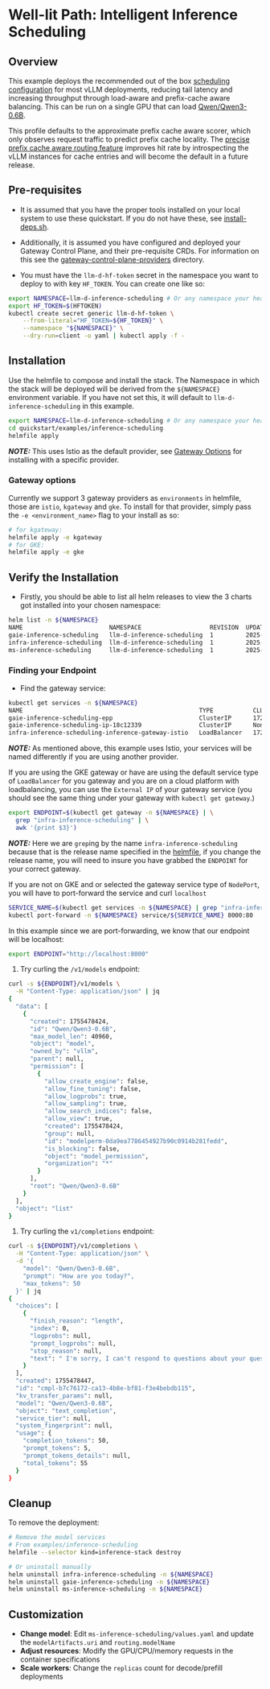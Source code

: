 # Well-lit Path: Intelligent Inference Scheduling

## Overview

This example deploys the recommended out of the box [scheduling configuration](https://github.com/llm-d/llm-d-inference-scheduler/blob/main/docs/architecture.md) for most vLLM deployments, reducing tail latency and increasing throughput through load-aware and prefix-cache aware balancing. This can be run on a single GPU that can load [Qwen/Qwen3-0.6B](https://huggingface.co/Qwen/Qwen3-0.6B).

This profile defaults to the approximate prefix cache aware scorer, which only observes request traffic to predict prefix cache locality. The [precise prefix cache aware routing feature](../precise-prefix-cache-aware) improves hit rate by introspecting the vLLM instances for cache entries and will become the default in a future release.

## Pre-requisites

- It is assumed that you have the proper tools installed on your local system to use these quickstart. If you do not have these, see [install-deps.sh](../../dependencies/install-deps.sh).

- Additionally, it is assumed you have configured and deployed your Gateway Control Plane, and their pre-requisite CRDs. For information on this see the [gateway-control-plane-providers](../../gateway-control-plane-providers/) directory.

- You must have the `llm-d-hf-token` secret in the namespace you want to deploy to with key `HF_TOKEN`. You can create one like so:

```bash
export NAMESPACE=llm-d-inference-scheduling # Or any namespace your heart desires
export HF_TOKEN=$(HFTOKEN)
kubectl create secret generic llm-d-hf-token \
    --from-literal="HF_TOKEN=${HF_TOKEN}" \
    --namespace "${NAMESPACE}" \
    --dry-run=client -o yaml | kubectl apply -f -
```

## Installation

Use the helmfile to compose and install the stack. The Namespace in which the stack will be deployed will be derived from the `${NAMESPACE}` environment variable. If you have not set this, it will default to `llm-d-inference-scheduling` in this example.

```bash
export NAMESPACE=llm-d-inference-scheduling # Or any namespace your heart desires
cd quickstart/examples/inference-scheduling
helmfile apply
```

**_NOTE:_** This uses Istio as the default provider, see [Gateway Options](./README.md#gateway-options) for installing with a specific provider.

### Gateway options

Currently we support 3 gateway providers as `environments` in helmfile, those are `istio`, `kgateway` and `gke`. To install for that provider, simply pass the `-e <environment_name>` flag to your install as so:

```bash
# for kgateway:
helmfile apply -e kgateway
# for GKE:
helmfile apply -e gke
```

## Verify the Installation

- Firstly, you should be able to list all helm releases to view the 3 charts got installed into your chosen namespace:

```bash
helm list -n ${NAMESPACE}
NAME                        NAMESPACE                   REVISION  UPDATED                               STATUS    CHART                     APP VERSION
gaie-inference-scheduling   llm-d-inference-scheduling  1         2025-08-17 17:09:42.037517 -0700 PDT  deployed  inferencepool-v0.5.1      v0.5.1
infra-inference-scheduling  llm-d-inference-scheduling  1         2025-08-17 17:09:38.041567 -0700 PDT  deployed  llm-d-infra-v1.2.2        v0.2.0
ms-inference-scheduling     llm-d-inference-scheduling  1         2025-08-17 17:09:46.31162 -0700 PDT   deployed  llm-d-modelservice-v0.2.6 v0.2.0
```

### Finding your Endpoint

- Find the gateway service:

```bash
kubectl get services -n ${NAMESPACE}
NAME                                                 TYPE           CLUSTER-IP       EXTERNAL-IP                                                               PORT(S)                        AGE
gaie-inference-scheduling-epp                        ClusterIP      172.30.135.125   <none>                                                                    9002/TCP,9090/TCP              27m
gaie-inference-scheduling-ip-18c12339                ClusterIP      None             <none>                                                                    54321/TCP                      27m
infra-inference-scheduling-inference-gateway-istio   LoadBalancer   172.30.244.141   aa34f27b0d58840c3b1d9ad77ffbb64a-1258197296.us-east-1.elb.amazonaws.com   15021:30096/TCP,80:32223/TCP   26m
```

**_NOTE:_** As mentioned above, this example uses Istio, your services will be named differently if you are using another provider.

If you are using the GKE gateway or have are using the default service type of `LoadBalancer` for you gateway and you are on a cloud platform with loadbalancing, you can use the `External IP` of your gateway service (you should see the same thing under your gateway with `kubectl get gateway`.)

```bash
export ENDPOINT=$(kubectl get gateway -n ${NAMESPACE} | \
  grep "infra-inference-scheduling" | \
  awk '{print $3}')
```

**_NOTE:_** Here we are `grep`ing by the name `infra-inference-scheduling` because that is the release name specified in the [helmfile](./helmfile.yaml.gotmpl#L28), if you change the release name, you will need to insure you have grabbed the `ENDPOINT` for your correct gateway.

If you are not on GKE and or selected the gateway service type of `NodePort`, you will have to port-forward the service and curl `localhost`

```bash
SERVICE_NAME=$(kubectl get services -n ${NAMESPACE} | grep "infra-inference-scheduling" | awk '{print $1}' )
kubectl port-forward -n ${NAMESPACE} service/${SERVICE_NAME} 8000:80
```

In this example since we are port-forwarding, we know that our endpoint will be localhost:

```bash
export ENDPOINT="http://localhost:8000"
```

1. Try curling the `/v1/models` endpoint:

```bash
curl -s ${ENDPOINT}/v1/models \
  -H "Content-Type: application/json" | jq
{
  "data": [
    {
      "created": 1755478424,
      "id": "Qwen/Qwen3-0.6B",
      "max_model_len": 40960,
      "object": "model",
      "owned_by": "vllm",
      "parent": null,
      "permission": [
        {
          "allow_create_engine": false,
          "allow_fine_tuning": false,
          "allow_logprobs": true,
          "allow_sampling": true,
          "allow_search_indices": false,
          "allow_view": true,
          "created": 1755478424,
          "group": null,
          "id": "modelperm-0da9ea7786454927b90c0914b281fedd",
          "is_blocking": false,
          "object": "model_permission",
          "organization": "*"
        }
      ],
      "root": "Qwen/Qwen3-0.6B"
    }
  ],
  "object": "list"
}
```

1. Try curling the `v1/completions` endpoint:

```bash
curl -s ${ENDPOINT}/v1/completions \
  -H "Content-Type: application/json" \
  -d '{
    "model": "Qwen/Qwen3-0.6B",
    "prompt": "How are you today?",
    "max_tokens": 50
  }' | jq
{
  "choices": [
    {
      "finish_reason": "length",
      "index": 0,
      "logprobs": null,
      "prompt_logprobs": null,
      "stop_reason": null,
      "text": " I'm sorry, I can't respond to questions about your questions. It's a bit of a dilemma. I'm sorry for the confusion.\n\nBut I can help you with anything you need. Please let me know what you need help with. For"
    }
  ],
  "created": 1755478447,
  "id": "cmpl-b7c76172-ca13-4b8e-bf81-f3e4bebdb115",
  "kv_transfer_params": null,
  "model": "Qwen/Qwen3-0.6B",
  "object": "text_completion",
  "service_tier": null,
  "system_fingerprint": null,
  "usage": {
    "completion_tokens": 50,
    "prompt_tokens": 5,
    "prompt_tokens_details": null,
    "total_tokens": 55
  }
}
```

## Cleanup

To remove the deployment:

```bash
# Remove the model services
# From examples/inference-scheduling
helmfile --selector kind=inference-stack destroy

# Or uninstall manually
helm uninstall infra-inference-scheduling -n ${NAMESPACE}
helm uninstall gaie-inference-scheduling -n ${NAMESPACE}
helm uninstall ms-inference-scheduling -n ${NAMESPACE}
```

## Customization

- **Change model**: Edit `ms-inference-scheduling/values.yaml` and update the `modelArtifacts.uri` and `routing.modelName`
- **Adjust resources**: Modify the GPU/CPU/memory requests in the container specifications
- **Scale workers**: Change the `replicas` count for decode/prefill deployments
